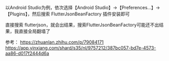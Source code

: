 以Android Studio为例，依次选择【Android Studio】->【Preferences…】->【Plugins】，然后搜索 FlutterJsonBeanFactory 插件安装即可

直接搜索 flutterjson，就会出结果，搜索FlutterJsonBeanFactory可能还不出结果，我直接全局翻墙了

参考：
https://zhuanlan.zhihu.com/p/79084171  https://app.yinxiang.com/shard/s35/nl/9757212/387bc057-bd7e-4573-aa86-d017f2444d6a